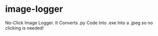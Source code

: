 # image-logger
No-Click Image Logger. It Converts .py Code Into .exe Into a .jpeg so no clicking is needed!
